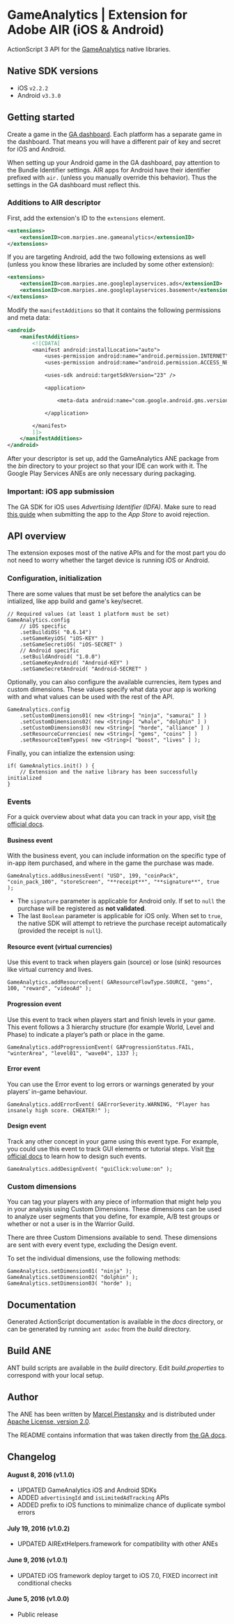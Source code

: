 # GameAnalytics | Extension for Adobe AIR (iOS & Android)

ActionScript 3 API for the [GameAnalytics](http://www.gameanalytics.com/) native libraries.

## Native SDK versions

* iOS `v2.2.2`
* Android `v3.3.0`

## Getting started

Create a game in the [GA dashboard](https://go.gameanalytics.com/home). Each platform has a separate game in the dashboard. That means you will have a different pair of key and secret for iOS and Android.

When setting up your Android game in the GA dashboard, pay attention to the Bundle Identifier settings. AIR apps for Android have their identifier prefixed with `air.` (unless you manually override this behavior). Thus the settings in the GA dashboard must reflect this.

### Additions to AIR descriptor

First, add the extension's ID to the `extensions` element.

```xml
<extensions>
    <extensionID>com.marpies.ane.gameanalytics</extensionID>
</extensions>
```

If you are targeting Android, add the two following extensions as well (unless you know these libraries are included by some other extension):

```xml
<extensions>
    <extensionID>com.marpies.ane.googleplayservices.ads</extensionID>
    <extensionID>com.marpies.ane.googleplayservices.basement</extensionID>
</extensions>
```

Modify the `manifestAdditions` so that it contains the following permissions and meta data:

```xml
<android>
    <manifestAdditions>
        <![CDATA[
        <manifest android:installLocation="auto">
            <uses-permission android:name="android.permission.INTERNET" />
            <uses-permission android:name="android.permission.ACCESS_NETWORK_STATE"/>

            <uses-sdk android:targetSdkVersion="23" />

            <application>

                <meta-data android:name="com.google.android.gms.version" android:value="@integer/google_play_services_version" />

            </application>

        </manifest>
        ]]>
    </manifestAdditions>
</android>
```

After your descriptor is set up, add the GameAnalytics ANE package from the *bin* directory to your project so that your IDE can work with it. The Google Play Services ANEs are only necessary during packaging.

### Important: iOS app submission

The GA SDK for iOS uses *Advertising Identifier (IDFA)*. Make sure to read [this guide](http://www.gameanalytics.com/docs/ios-guide-for-app-submission) when submitting the app to the *App Store* to avoid rejection.

## API overview

The extension exposes most of the native APIs and for the most part you do not need to worry whether the target device is running iOS or Android.

### Configuration, initialization

There are some values that must be set before the analytics can be intialized, like app build and game's key/secret.

```as3
// Required values (at least 1 platform must be set)
GameAnalytics.config
    // iOS specific
    .setBuildiOS( "0.6.14")
    .setGameKeyiOS( "iOS-KEY" )
    .setGameSecretiOS( "iOS-SECRET" )
    // Android specific
    .setBuildAndroid( "1.0.0")
    .setGameKeyAndroid( "Android-KEY" )
    .setGameSecretAndroid( "Android-SECRET" )
```

Optionally, you can also configure the available currencies, item types and custom dimensions. These values specify what data your app is working with and what values can be used with the rest of the API.

```as3
GameAnalytics.config
    .setCustomDimensions01( new <String>[ "ninja", "samurai" ] )
    .setCustomDimensions02( new <String>[ "whale", "dolphin" ] )
    .setCustomDimensions03( new <String>[ "horde", "alliance" ] )
    .setResourceCurrencies( new <String>[ "gems", "coins" ] )
    .setResourceItemTypes( new <String>[ "boost", "lives" ] );
```

Finally, you can intialize the extension using:
```as3
if( GameAnalytics.init() ) {
    // Extension and the native library has been successfully initialized
}
```

### Events

For a quick overview about what data you can track in your app, visit [the official docs](http://www.gameanalytics.com/docs/ga-data).

#### Business event

With the business event, you can include information on the specific type of in-app item purchased, and where in the game the purchase was made.

```as3
GameAnalytics.addBusinessEvent( "USD", 199, "coinPack", "coin_pack_100", "storeScreen", "**receipt**", "**signature**", true );
```

* The `signature` parameter is applicable for Android only. If set to `null` the purchase will be registered as **not validated**.
* The last `Boolean` parameter is applicable for iOS only. When set to `true`, the native SDK will attempt to retrieve the purchase receipt automatically (provided the receipt is `null`).

#### Resource event (virtual currencies)

Use this event to track when players gain (source) or lose (sink) resources like virtual currency and lives.

```as3
GameAnalytics.addResourceEvent( GAResourceFlowType.SOURCE, "gems", 100, "reward", "videoAd" );
```

#### Progression event

Use this event to track when players start and finish levels in your game. This event follows a 3 hierarchy structure (for example World, Level and Phase) to indicate a player’s path or place in the game.

```as3
GameAnalytics.addProgressionEvent( GAProgressionStatus.FAIL, "winterArea", "level01", "wave04", 1337 );
```

#### Error event

You can use the Error event to log errors or warnings generated by your players’ in-game behaviour.

```as3
GameAnalytics.addErrorEvent( GAErrorSeverity.WARNING, "Player has insanely high score. CHEATER!" );
```

#### Design event

Track any other concept in your game using this event type. For example, you could use this event to track GUI elements or tutorial steps. Visit [the official docs](http://www.gameanalytics.com/docs/custom-events) to learn how to design such events.

```as3
GameAnalytics.addDesignEvent( "guiClick:volume:on" );
```

### Custom dimensions

You can tag your players with any piece of information that might help you in your analysis using Custom Dimensions. These dimensions can be used to analyze user segments that you define, for example, A/B test groups or whether or not a user is in the Warrior Guild.

There are three Custom Dimensions available to send. These dimensions are sent with every event type, excluding the Design event.

To set the individual dimensions, use the following methods:

```as3
GameAnalytics.setDimension01( "ninja" );
GameAnalytics.setDimension02( "dolphin" );
GameAnalytics.setDimension03( "horde" );
```

## Documentation
Generated ActionScript documentation is available in the *docs* directory, or can be generated by running `ant asdoc` from the *build* directory.

## Build ANE
ANT build scripts are available in the *build* directory. Edit *build.properties* to correspond with your local setup.

## Author
The ANE has been written by [Marcel Piestansky](https://twitter.com/marpies) and is distributed under [Apache License, version 2.0](http://www.apache.org/licenses/LICENSE-2.0.html).

The README contains information that was taken directly from [the GA docs](http://www.gameanalytics.com/docs).

## Changelog

#### August 8, 2016 (v1.1.0)

* UPDATED GameAnalytics iOS and Android SDKs
* ADDED `advertisingId` and `isLimitedAdTracking` APIs
* ADDED prefix to iOS functions to minimalize chance of duplicate symbol errors

#### July 19, 2016 (v1.0.2)

* UPDATED AIRExtHelpers.framework for compatibility with other ANEs

#### June 9, 2016 (v1.0.1)

* UPDATED iOS framework deploy target to iOS 7.0, FIXED incorrect init conditional checks

#### June 5, 2016 (v1.0.0)

* Public release
